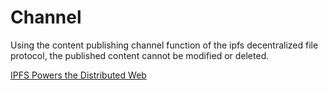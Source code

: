 # Channel

Using the content publishing channel function of the ipfs decentralized file protocol, the published content cannot be modified or deleted.

[IPFS Powers the Distributed Web](https://ipfs.io/)



